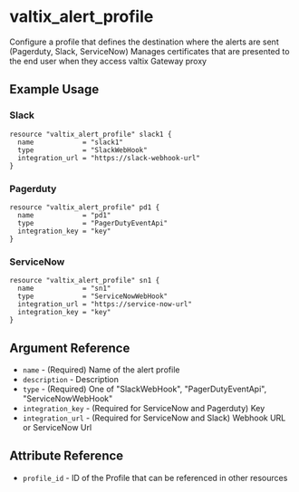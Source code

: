 # valtix_alert_profile
Configure a profile that defines the destination where the alerts are sent (Pagerduty, Slack, ServiceNow)
Manages certificates that are presented to the end user when they access valtix Gateway proxy

## Example Usage

### Slack
```hcl
resource "valtix_alert_profile" slack1 {
  name            = "slack1"
  type            = "SlackWebHook"
  integration_url = "https://slack-webhook-url"
}
```

### Pagerduty
```hcl
resource "valtix_alert_profile" pd1 {
  name            = "pd1"
  type            = "PagerDutyEventApi"
  integration_key = "key"
}
```

### ServiceNow
```hcl
resource "valtix_alert_profile" sn1 {
  name            = "sn1"
  type            = "ServiceNowWebHook"
  integration_url = "https://service-now-url"
  integration_key = "key"
}
```

## Argument Reference
* `name` - (Required) Name of the alert profile
* `description` - Description
* `type` - (Required) One of "SlackWebHook", "PagerDutyEventApi", "ServiceNowWebHook"
* `integration_key` - (Required for ServiceNow and Pagerduty) Key
* `integration_url` - (Required for ServiceNow and Slack) Webhook URL or ServiceNow Url

## Attribute Reference
* `profile_id` - ID of the Profile that can be referenced in other resources